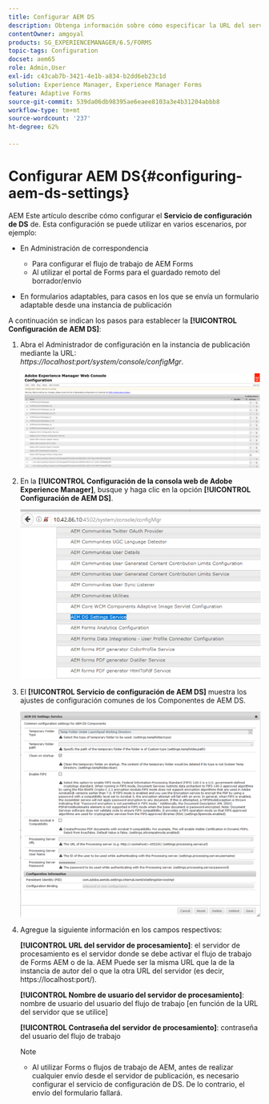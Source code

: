 ```yaml
---
title: Configurar AEM DS
description: Obtenga información sobre cómo especificar la URL del servidor de procesamiento antes de enviar un formulario.
contentOwner: amgoyal
products: SG_EXPERIENCEMANAGER/6.5/FORMS
topic-tags: Configuration
docset: aem65
role: Admin,User
exl-id: c43cab7b-3421-4e1b-a834-b2dd6eb23c1d
solution: Experience Manager, Experience Manager Forms
feature: Adaptive Forms
source-git-commit: 539da06db98395ae6eaee8103a3e4b31204abbb8
workflow-type: tm+mt
source-wordcount: '237'
ht-degree: 62%

---
```


# Configurar AEM DS{#configuring-aem-ds-settings}

AEM Este artículo describe cómo configurar el **Servicio de configuración de DS** de. Esta configuración se puede utilizar en varios escenarios, por ejemplo:

* En Administración de correspondencia

   * Para configurar el flujo de trabajo de AEM Forms
   * Al utilizar el portal de Forms para el guardado remoto del borrador/envío

* En formularios adaptables, para casos en los que se envía un formulario adaptable desde una instancia de publicación

A continuación se indican los pasos para establecer la **[!UICONTROL Configuración de AEM DS]**:

1. Abra el Administrador de configuración en la instancia de publicación mediante la URL:\
   *https://localhost:port/system/console/configMgr*.

   ![Configuración de la consola web AEM &#x200B;](assets/web_configuration_console_new.png)

1. En la **[!UICONTROL Configuración de la consola web de Adobe Experience Manager]**, busque y haga clic en la opción **[!UICONTROL Configuración de AEM DS]**.

   ![Configuración de DS](assets/ds_settings_new.png)

1. El **[!UICONTROL Servicio de configuración de AEM DS]** muestra los ajustes de configuración comunes de los Componentes de AEM DS.

   ![Servicio de configuración de DS](assets/ds_settings_service_new.png)

1. Agregue la siguiente información en los campos respectivos:

   **[!UICONTROL URL del servidor de procesamiento]**: el servidor de procesamiento es el servidor donde se debe activar el flujo de trabajo de Forms AEM o de la. AEM Puede ser la misma URL que la de la instancia de autor del o que la otra URL del servidor (es decir, https://localhost:port/).

   **[!UICONTROL Nombre de usuario del servidor de procesamiento]**: nombre de usuario del usuario del flujo de trabajo [en función de la URL del servidor que se utilice]

   **[!UICONTROL Contraseña del servidor de procesamiento]**: contraseña del usuario del flujo de trabajo

   >[!NOTE]
   >
   >
   >    
   >    
   >    * Al utilizar Forms o flujos de trabajo de AEM, antes de realizar cualquier envío desde el servidor de publicación, es necesario configurar el servicio de configuración de DS. De lo contrario, el envío del formulario fallará.
   >    
   >
